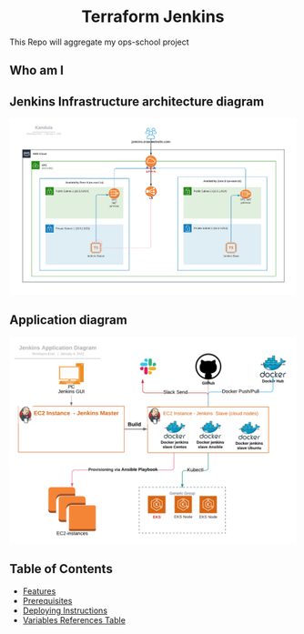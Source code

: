 <h1 align="center">Terraform Jenkins </h1>

This Repo will aggregate my ops-school project

## Who am I

## Jenkins Infrastructure architecture diagram
![architecture_diagram](./ops_school_mid_project-Jenkins_architecture_diagram.png)

## Application diagram
![app_diagram](./ops_school-jenkins_app_diagram.png)
## Table of Contents

- [Features](#features)
- [Prerequisites](#prerequisites)
- [Deploying Instructions](#deploying-instructions)
- [Variables References Table](#variables-references-table)